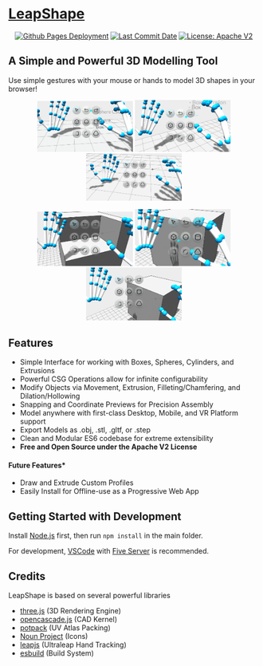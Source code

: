 # [LeapShape](https://leapmotion.github.io/LeapShape/)
<p align="center">
  <a href="https://github.com/leapmotion/LeapShape/deployments/activity_log?environment=github-pages">
      <img src="https://img.shields.io/github/deployments/leapmotion/LeapShape/github-pages?label=Github%20Pages%20Deployment" title="Github Pages Deployment"></a>
  <a href="https://github.com/leapmotion/LeapShape/commits/master">
      <img src="https://img.shields.io/github/last-commit/leapmotion/LeapShape" title="Last Commit Date"></a>
  <a href="https://github.com/leapmotion/LeapShape/blob/master/LICENSE">
      <img src="https://img.shields.io/github/license/leapmotion/LeapShape" title="License: Apache V2"></a>
</p>

## A Simple and Powerful 3D Modelling Tool

Use simple gestures with your mouse or hands to model 3D shapes in your browser!

<p align="center" >
    <img src="./images/MakeBox.gif" width="192">
    <img src="./images/MakeCylinder.gif" width="192">
    <img src="./images/MakeSphere.gif" width="192">
</p>
<p align="center">
    <img src="./images/MakeExtrusion.gif" width="192">
    <img src="./images/MakeFillet.gif" width="192">
    <img src="./images/MakeHollow.gif" width="192">
</p>

## Features
 - Simple Interface for working with Boxes, Spheres, Cylinders, and Extrusions
 - Powerful CSG Operations allow for infinite configurability
 - Modify Objects via Movement, Extrusion, Filleting/Chamfering, and Dilation/Hollowing
 - Snapping and Coordinate Previews for Precision Assembly
 - Model anywhere with first-class Desktop, Mobile, and VR Platform support
 - Export Models as .obj, .stl, .gltf, or .step
 - Clean and Modular ES6 codebase for extreme extensibility
 - **Free and Open Source under the Apache V2 License**

#### Future Features*
 - Draw and Extrude Custom Profiles
 - Easily Install for Offline-use as a Progressive Web App

## Getting Started with Development
Install [Node.js](https://nodejs.org/en/) first, then run `npm install` in the main folder.

For development, [VSCode](https://code.visualstudio.com/) with [Five Server](https://marketplace.visualstudio.com/items?itemName=yandeu.five-server) is recommended.


## Credits

LeapShape is based on several powerful libraries

 - [three.js](https://github.com/mrdoob/three.js/) (3D Rendering Engine)
 - [opencascade.js](https://github.com/donalffons/opencascade.js) (CAD Kernel)
 - [potpack](https://github.com/mapbox/potpack) (UV Atlas Packing)
 - [Noun Project](https://github.com/leapmotion/LeapShape/blob/main/textures/LICENSE.txt) (Icons)
 - [leapjs](https://github.com/leapmotion/leapjs) (Ultraleap Hand Tracking)
 - [esbuild](https://github.com/evanw/esbuild) (Build System)
